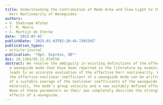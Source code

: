 ```yaml
---
title: Understanding the Contribution of Mode Area and Slow Light to the Effective
  Kerr Nonlinearity of Waveguides
authors:
- V. Shahraam Afshar
- T. M. Monro
- C. Martijn de Sterke
date: '2013-07-01'
publishDate: '2025-01-03T02:26:44.730539Z'
publication_types:
- article-journal
publication: '*Opt. Express, OE*'
doi: 10.1364/OE.21.018558
abstract: We resolve the ambiguity in existing definitions of the effective area of
  a waveguide mode that have been reported in the literature by examining which definition
  leads to an accurate evaluation of the effective Kerr nonlinearity. We show that
  the effective nonlinear coefficient of a waveguide mode can be written as the product
  of a suitable average of the nonlinear coefficients of the waveguide's constituent
  materials, the mode's group velocity and a new suitably defined effective mode area.
  None of these parameters on their own completely describe the strength of the nonlinear
  effects of a waveguide.
---
```

